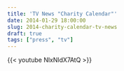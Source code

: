 ```yaml
---
title: 'TV News "Charity Calendar"'
date: 2014-01-29 18:00:00
slug: 2014-charity-calendar-tv-news
draft: true
tags: ["press", "tv"]
---
```


{{< youtube NlxNldX7AtQ >}}